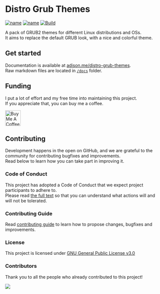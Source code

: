 # Distro Grub Themes

[![name](https://img.shields.io/github/license/AdisonCavani/distro-grub-themes)](https://github.com/AdisonCavani/distro-grub-themes/blob/master/LICENSE)
[![name](https://img.shields.io/github/v/release/AdisonCavani/distro-grub-themes)](https://github.com/AdisonCavani/distro-grub-themes/releases)
[![Build](https://github.com/AdisonCavani/distro-grub-themes/actions/workflows/update-content.yml/badge.svg?event=push)](https://github.com/AdisonCavani/distro-grub-themes/actions/workflows/update-content.yml)
<br>

A pack of GRUB2 themes for different Linux distributions and OSs.<br>
It aims to replace the default GRUB look, with a nice and colorful theme.

## Get started

Documentation is available at [adison.me/distro-grub-themes](https://adison.me/distro-grub-themes).  
Raw markdown files are located in [`/docs`](./docs) folder.

## Funding
I put a lot of effort and my free time into maintaining this project.  
If you appreciate that, you can buy me a coffee.

<img src="https://www.buymeacoffee.com/assets/img/guidelines/download-assets-sm-1.svg" alt="Buy Me A Coffee" height="50px" />

## Contributing

Development happens in the open on GitHub, and we are grateful to the community for contributing bugfixes and improvements.  
Read below to learn how you can take part in improving it.

### Code of Conduct

This project has adopted a Code of Conduct that we expect project participants to adhere to.  
Please read [the full text](https://github.com/AdisonCavani/distro-grub-themes/blob/master/.github/CODE_OF_CONDUCT.md) so that you can understand what actions will and will not be tolerated.

### Contributing Guide

Read [contributing guide](https://github.com/AdisonCavani/distro-grub-themes/blob/master/CONTRIBUTING.md) to learn how to propose changes, bugfixes and improvements.

### License
This project is licensed under [GNU General Public License v3.0](https://github.com/AdisonCavani/distro-grub-themes/blob/master/LICENSE)

### Contributors

Thank you to all the people who already contributed to this project!

<a href="https://github.com/AdisonCavani/distro-grub-themes/graphs/contributors">
  <img src="https://contrib.rocks/image?repo=AdisonCavani/distro-grub-themes" />
</a>

